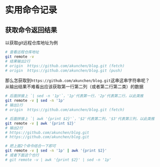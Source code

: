 # 实用命令记录
## 获取命令返回结果
以获取git远程仓库地址为例
```bash
# 查看远程仓库地址
git remote -v
# 结果输出2行
# origin  https://github.com/akunchen/blog.git (fetch)
# origin  https://github.com/akunchen/blog.git (push)
```
那么怎获取到`https://github.com/akunchen/blog.git`这串这串字符串呢？
<br/>
从输出结果不难看出应该获取第一行第二列（或者第二行第二类）的数据
<br/>
```bash
# 后面拼接上 `| sed -n '1p'`，'1p'代表第一行，'2p'代表第二行，以此类推
git remote -v | sed -n '1p'   
# 输出1行 
# origin  https://github.com/akunchen/blog.git (fetch)

# 后面拼接上 `| awk '{print $2}'`，'$2'代表第二列，'$3'代表第三列，以此类推
git remote -v | awk '{print $2}'
# 输出2行
# https://github.com/akunchen/blog.git
# https://github.com/akunchen/blog.git

# 把上面2个命令结合一下即可
git remote -v | sed -n '1p' | awk '{print $2}'
# 或者下面这个也行 
# git remote -v | awk '{print $2}' | sed -n '1p' 

```